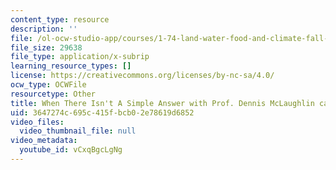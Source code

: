 ```yaml
---
content_type: resource
description: ''
file: /ol-ocw-studio-app/courses/1-74-land-water-food-and-climate-fall-2020/vCxqBgcLgNg_captions.webvtt
file_size: 29638
file_type: application/x-subrip
learning_resource_types: []
license: https://creativecommons.org/licenses/by-nc-sa/4.0/
ocw_type: OCWFile
resourcetype: Other
title: When There Isn't A Simple Answer with Prof. Dennis McLaughlin captions
uid: 3647274c-695c-415f-bcb0-2e78619d6852
video_files:
  video_thumbnail_file: null
video_metadata:
  youtube_id: vCxqBgcLgNg
---
```

